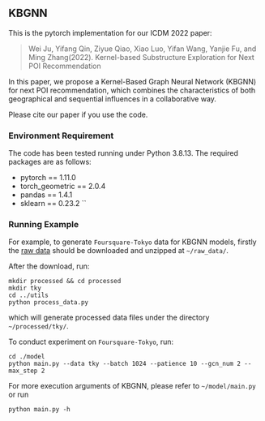 ## KBGNN

This is the pytorch implementation for our ICDM 2022 paper:
> Wei Ju, Yifang Qin, Ziyue Qiao, Xiao Luo, Yifan Wang, Yanjie Fu, and Ming Zhang(2022). Kernel-based Substructure Exploration
for Next POI Recommendation

In this paper, we propose a Kernel-Based Graph Neural Network (KBGNN) for
next POI recommendation, which combines the characteristics
of both geographical and sequential influences in a collaborative
way.

Please cite our paper if you use the code.

### Environment Requirement

The code has been tested running under Python 3.8.13. The required packages are as follows:

- pytorch == 1.11.0 
- torch_geometric == 2.0.4 
- pandas == 1.4.1
- sklearn == 0.23.2
``
### Running Example

For example, to generate `Foursquare-Tokyo` data for KBGNN models, firstly the [raw data](https://sites.google.com/site/yangdingqi/home/foursquare-dataset
) should be downloaded and unzipped at `~/raw_data/`.

After the download, run:
```shell
mkdir processed && cd processed
mkdir tky
cd ../utils
python process_data.py
```
which will generate processed data files under the directory `~/processed/tky/`.

To conduct experiment on `Foursquare-Tokyo`, run:
```shell
cd ./model
python main.py --data tky --batch 1024 --patience 10 --gcn_num 2 --max_step 2
```
For more execution arguments of KBGNN, please refer to `~/model/main.py` or run
```shell
python main.py -h
```